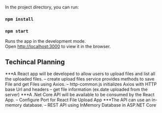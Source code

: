 
In the project directory, you can run:

### `npm install`
### `npm start`

Runs the app in the development mode.\
Open [http://localhost:3000](http://localhost:3000) to view it in the browser.

## Techincal Planning
***A React app will be developed to allow users to upload files and list all the uploaded files.
– create upload files service provides methods to save File and get Files using Axios.
– http-common.js initializes Axios with HTTP base Url and headers
– get file information (ex.date uploaded from the server)
***A .Net Core API will be available to be consumed by the React App.
– Configure Port for React File Upload App
***The API can use an in-memory database.
– REST API using InMemory Database in ASP.NET Core


